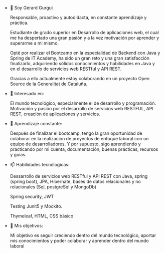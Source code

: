 - 👋 Soy Gerard Gurgui

  Responsable, proactivo y autodidacta, en constante aprendizaje y práctica.

  Estudiante de grado superior en Desarrollo de aplicaciones web,  el cual me ha despertado una gran pasión y a la vez motivación por aprender y superarme a mi mismo.
 
  Opté por realizar el Bootcamp en la especialidad de Backend con Java y Spring de IT Academy, ha sido un gran reto y una gran satisfacción finalizarlo, adquiriendo      sólidos conocimientos y habilidades en Java y en el desarrollo de servicios web RESTful y API REST.

  Gracias a ello actualmente estoy colaborando en un proyecto Open Source de la Generalitat de Cataluña.

- 👀 Interesado en:

  El mundo tecnológico, especialmente el de desarrollo y programación.
  Motivación y pasión por el desarrollo de servicios web RESTFUL, API REST, creación de aplicaciones y servicios.


- 🌱 Aprendizaje constante:

  Después de finalizar el bootcamp, tengo la gran oportunidad de colaborar en la realización de proyectos de enfoque laboral con un equipo 
  de desarrolladores.
  Y por supuesto, sigo aprendiendo y practicando por mi cuenta, documentación, buenas prácticas, recursos y guías.


- 📫 Habilidades tecnólogicas:

  Dessarrollo de servicios web RESTful y API REST con Java, spring (spring boot), JPA, Hibernate, bases de datos relacionales y no relacionales
  (Sql, postgreSql y MongoDb) 
  
  Spring security, JWT
  
  Testing Junit5 y Mockito.
  
  Thymeleaf, HTML, CSS básico
  

- 💞️ Mis objetivos:

  Mi objetivo es seguir creciendo dentro del mundo tecnológico, aportar mis conocimientos y poder
  colaborar y aprender dentro del mundo laboral
